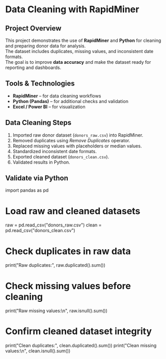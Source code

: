 # Data Cleaning with RapidMiner

## Project Overview
This project demonstrates the use of **RapidMiner** and **Python** for cleaning and preparing donor data for analysis.  
The dataset includes duplicates, missing values, and inconsistent date formats.  
The goal is to improve **data accuracy** and make the dataset ready for reporting and dashboards.  

## Tools & Technologies
- **RapidMiner** – for data cleaning workflows  
- **Python (Pandas)** – for additional checks and validation  
- **Excel / Power BI** – for visualization  

## Data Cleaning Steps
1. Imported raw donor dataset (`donors_raw.csv`) into RapidMiner.  
2. Removed duplicates using *Remove Duplicates* operator.  
3. Replaced missing values with placeholders or median values.  
4. Standardized inconsistent date formats.  
5. Exported cleaned dataset (`donors_clean.csv`).  
6. Validated results in Python.  

## Validate via Python
import pandas as pd

# Load raw and cleaned datasets
raw = pd.read_csv("donors_raw.csv")
clean = pd.read_csv("donors_clean.csv")

# Check duplicates in raw data
print("Raw duplicates:", raw.duplicated().sum())

# Check missing values before cleaning
print("Raw missing values:\n", raw.isnull().sum())

# Confirm cleaned dataset integrity
print("Clean duplicates:", clean.duplicated().sum())
print("Clean missing values:\n", clean.isnull().sum())
